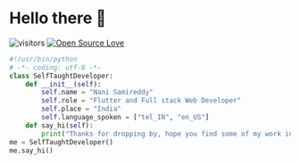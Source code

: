 # Hello there 👋

![visitors](https://visitor-badge.laobi.icu/badge?page_id=nani-samireddy)
[![Open Source Love](https://badges.frapsoft.com/os/v1/open-source.svg?v=102)](https://github.com/ellerbrock/open-source-badge/)


```python
#!/usr/bin/python
# -*- coding: utf-8 -*-
class SelfTaughtDeveloper:
    def __init__(self):
        self.name = "Nani Samireddy"
        self.role = "Flutter and Full stack Web Developer"
        self.place = "India"
        self.language_spoken = ["tel_IN", "en_US"]
    def say_hi(self):
        print("Thanks for dropping by, hope you find some of my work interesting.")
me = SelfTaughtDeveloper()
me.say_hi()
```
